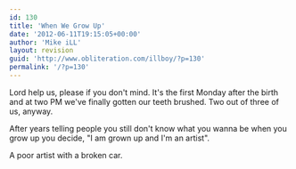 ```yaml
---
id: 130
title: 'When We Grow Up'
date: '2012-06-11T19:15:05+00:00'
author: 'Mike iLL'
layout: revision
guid: 'http://www.obliteration.com/illboy/?p=130'
permalink: '/?p=130'
---
```


Lord help us, please if you don't mind. It's the first Monday after the birth and at two PM we've finally gotten our teeth brushed. Two out of three of us, anyway.

After years telling people you still don't know what you wanna be when you grow up you decide, "I am grown up and I'm an artist".

A poor artist with a broken car.